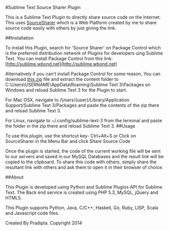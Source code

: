 #Sublime Text Source Sharer Plugin

This is a Sublime Text Plugin to directly share source code on the Internet. This uses [SourceSharer](http://www.sourcesharer.hol.es) which is a Web Platform created by me to share source code easily with others by just giving the link.


##Installation

To install this Plugin, search for 'Source Sharer' on Package Control which is the preferred distribution network of Plugins for developers uing Sublime Text. You can install Package Control from this link: [http://sublime.wbond.net](http://sublime.wbond.net)

Alternatively if you can't install Package Control for some reason, You can download [this zip](https://github.com/geekpradd/sublime-sourcesharer-plugin/archive/v1.1.0.zip) file and extract the content folder to C:\Users\USERNAME\AppData\Roaming\Sublime Text 3\Packages on Windows and reload Sublime Text 3 for the Plugin to start.

For Mac OSX, navigate to /Users/{user}/Library/Application Support/Sublime Text 3/Packages and paste the contents of the zip there and reload Sublime Text 3.

For Linux, navigate to ~/.config/sublime-text-3 from the terminal and paste the folder in the zip there and reload Sublime Text 3.
##Usage

To use this plugin, use the shortcut key- Ctrl+Alt+S or Click on SourceSharer in the Menu Bar and click Share Source Code

Once the plugin is started, the code of the current working file will be sent to our servers and saved in our MySQL Databases and the result link will be copied to the clipboard. To share this code with others, simply share the resultant link with others and ask them to open it in their browser of choice.

##About

This Plugin is developed using Python and Sublime Plugins API for Sublime Text. The Back end service is created using PHP 5.3, MySQL, jQuery and HTML5.

This Plugin supports Python, Java, C/C++, Haskell, Go, Ruby, LISP, Scala and Javascript code files.

Created By Pradipta. Copyright 2014

